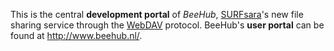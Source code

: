 This is the central **development portal** of *BeeHub*, [SURFsara](http://www.surfsara.nl/)'s new file sharing service through the [WebDAV](http://webdav.org/) protocol. BeeHub's **user portal** can be found at http://www.beehub.nl/.
